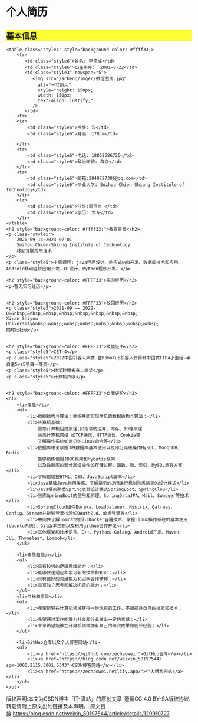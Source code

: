 
<html lang="en">
<head>
    <meta charset="UTF-8">
    <meta http-equiv="X-UA-Compatible" content="IE=edge">
    <meta name="viewport" content="width=device-width, initial-scale=1.0">
    <link rel="stylesheet" href="inder.css">
</head>
<body style="height: 1600px ; width: 1000px;">
    <h1>个人简历</h1>
    <h2 style="background-color: #ffff33;">基本信息</h2>


    
    <table class="style4" style="background-color: #ffff33;>
        <tr>
           <td class="style6">姓名: 李德成</td>
           <td class="style6">出生年月:  2001-8-22</td>
           <td class="style3" rowspan="5">
              <img src="/acheng/imger/微信图片.jpg" 
                alt="一寸照片"
                style="height: 150px;
                width: 150px;
                text-align: justify;"
              />
           </td>
        <tr>
        <tr>
            <td class="style6">民族: 汉</td>
            <td class="style6">身高: 178cm</td>
            
        </tr>
        <tr>
            <td class="style6">电话: 18862686726</td>
            <td class="style6">政治面貌: 群众</td>
        </tr>
        <tr>
            <td class="style6">邮箱:2848727386@qq.com</td>
            <td class="style6">毕业大学: Suzhou Chien-Shiung Institule of Technology</td>
        </tr>
        <tr>
            <td class="style6">住址:南京市 </td>
            <td class="style6">学历: 大专</td>
        </tr>
    </table>
    <h2 style="background-color: #ffff33;">教育背景</h2>
    <p class="style5">
        2020-09-14~2023-07-01
        Suzhou Chien-Shiung Institule of Technology
        移动互联应用技术
    </p>
    <p class="style5">主修课程: java程序设计、响应式web开发、数据库技术和应用、Android移动互联应用开发、UI设计、Python程序开发。</p>

    <h2 style="background-color: #FFFF33">实习经历</h2>
    <p>暂无实习经历</p>


    <h2 style="background-color: #FFFF33">校园经历</h2>
    <p class="style5">2021-09 —— 2022-09&nbsp;&nbsp;&nbsp;&nbsp;&nbsp;&nbsp;&nbsp;&nbsp;
    Xi;an Shiyou University&nbsp;&nbsp;&nbsp;&nbsp;&nbsp;&nbsp;&nbsp;&nbsp;
    网球社社长</p>


    <h2 style="background-color: #FFFF33">技能证书</h2>
    <p class="style5">CET-4</p>
    <p class="style5">2022中国机器人大赛 暨RoboCup机器人世界杯中国赛FIRA小型组-半自主5vs5项目一等奖</p>
    <p class="style5">数学建模省赛二等奖</p>
    <p class="style5">计算机四级</p>


    <h2 style="background-color: #FFFF33">自我评价</h2>
    <ol>
        <li>技能</li>
        <ul>
            <li>数据结构与算法：熟练并能实现常见的数据结构与算法；</li>
            <li>计算机基础：
                熟悉计算机组成原理,如指令的运算、内存、IO等原理
                熟悉计算机网络 如TCP通信、HTTP协议、Cookie等
                了解操作系统如常见的Linux命令等</li>
            <li>数据库相关掌握3种数据库基本使用以及部分高级操作MySQL、MongoDB、Redis
                能够熟练使用JDBC框架和Mybatis框架
                以及数据库的部分高级操作如存储过程、函数、锁、索引、MySQL集群方案</li>
            <li>了解前端技HTML、CSS、JavaScript脚本</li>
            <li>Java基础Java常用类库、了解常见的JVM运行机制熟悉常见的设计模式</li>
            <li>Java框架熟悉Spring及其设计模式SpringBoot、SpringClou</li>
            <li>熟练SpringBoot的使用和原理、SpringDataJPA、Mail、Swagger等技术</li>
            <li>SpringCloud组件Eureka、Loadbalaner、Hystrix、Gatrway、Config、Stream并能够登录校验如OAuth2.0、单点登录等</li>
            <li>中间件了解Tomcat的设计Docker容器技术、掌握Linux操作系统的基本使用(Ubuntu系统)、Git版本控制以及利用github合作开发</li>
            <li>其他框架和技术语言、C++、Python、Golang、Android开发、Maven、JUL、Thymeleaf、Lombok</li>
        </ul>

        <li>素质和能力</li>
        <ul>
            <li>具有较强的逻辑思维能力；</li>
            <li>能够快速适应和学习新的技术和知识；</li>
            <li>具有良好的沟通能力和团队合作精神；</li>
            <li>具有独立思考和解决问题的能力；</li>
        </ul>
        <li>目标和愿景</li>
        <ul>
            <li>希望能够在计算机领域获得一份优秀的工作，不断提升自己的技能和技术；</li>
            <li>希望通过工作能够为社会和行业做出一定的贡献；</li>
            <li>未来希望能够在计算机领域拥有自己的研究成果和创业经验；</li>
        </ul>

        <li>GitHub仓库以及个人博客网站</li>
        <ul>
            <li><a href="https://github.com/zechaowei ">GitHub仓库</a></li>
            <li><a href="https://blog.csdn.net/weixin_50197544?spm=1000.2115.3001.5343">CSDN博客网站</a></li>
            <li><a href="https://zechaowei.netlify.app/">个人博客网站</a></li>
        </ul>
    </ol>

版权声明:本文为CSDN博主「IT-驿站」的原创文章-遵循CC 4.0 BY-SA版权协议.转载请附上原文出处链接及本声明。
原文链接:https://blog.csdn.net/weixin_50197544/article/details/129910727


    
</body>

